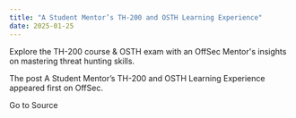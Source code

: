 ```yaml
---
title: "A Student Mentor’s TH-200 and OSTH Learning Experience"
date: 2025-01-25
---
```


Explore the TH-200 course & OSTH exam with an OffSec Mentor's insights on mastering threat hunting skills.

The post A Student Mentor’s TH-200 and OSTH Learning Experience appeared first on OffSec.

Go to Source
